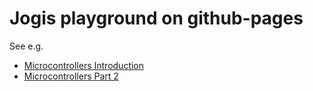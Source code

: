 # Jogis playground on github-pages

See e.g. 

* [Microcontrollers Introduction](micro-controller-slides/)
* [Microcontrollers Part 2](micro-controllers-part2/)

